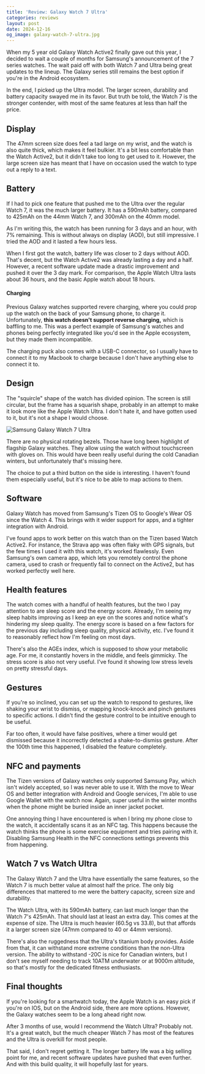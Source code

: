 ```yaml
---
title: 'Review: Galaxy Watch 7 Ultra'
categories: reviews
layout: post
date: 2024-12-16
og_image: galaxy-watch-7-ultra.jpg
---
```


When my 5 year old Galaxy Watch Active2 finally gave out this year,
I decided to wait a couple of months
for Samsung's announcement of the 7 series watches.
The wait paid off
with both Watch 7 and Ultra
being great updates to the lineup.
The Galaxy series still remains
the best option if you're in the Android ecosystem.

In the end,
I picked up the Ultra model.
The larger screen, durability and battery capacity
swayed me in its favor.
But truth be told,
the Watch 7 is the stronger contender,
with most of the same features
at less than half the price.

## Display

The 47mm screen size
does feel a tad large on my wrist,
and the watch is also quite thick,
which makes it feel bulkier.
It's a bit less comfortable than the Watch Active2,
but it didn't take too long to get used to it.
However, the large screen size has meant that
I have on occasion used the watch
to type out a reply to a text.

## Battery

If I had to pick one feature
that pushed me to the Ultra over the regular Watch 7,
it was the much larger battery.
It has a 590mAh battery,
compared to 425mAh on the 44mm Watch 7,
and 300mAh on the 40mm model.

As I'm writing this,
the watch has been running for 3 days and an hour,
with 7% remaining.
This is without always on display (AOD),
but still impressive.
I tried the AOD
and it lasted a few hours less.

When I first got the watch,
battery life was closer to 2 days without AOD.
That's decent,
but the Watch Active2 was already lasting a day and a half.
However, a recent software update
made a drastic improvement
and pushed it over the 3 day mark.
For comparison,
the Apple Watch Ultra lasts about 36 hours,
and the basic Apple watch about 18 hours.

#### Charging

Previous Galaxy watches supported revere charging,
where you could prop up the watch
on the back of your Samsung phone,
to charge it.
Unfortunately,
**this watch doesn't support reverse charging,**
which is baffling to me.
This was a perfect example
of Samsung's watches and phones being perfectly integrated
like you'd see in the Apple ecosystem,
but they made them incompatible.

The charging puck also comes with a USB-C connector,
so I usually have to connect it to my Macbook to charge
because I don't have anything else to connect it to.

## Design

The "squircle" shape of the watch has divided opinion.
The screen is still circular,
but the frame has a squarish shape,
probably in an attempt to make it
look more like the Apple Watch Ultra.
I don't hate it,
and have gotten used to it,
but it's not a shape I would choose.

<img loading="lazy" alt="Samsung Galaxy Watch 7 Ultra" src="https://s3.amazonaws.com/nithinbekal.com/blog/galaxy-watch-7-ultra/galaxy-watch-7-ultra.jpg">

There are no physical rotating bezels.
Those have long been highlight of flagship Galaxy watches.
They allow using the watch without touchscreen with gloves on.
This would have been really useful
during the cold Canadian winters,
but unfortunately that's missing here.

The choice to put a third button on the side is interesting.
I haven't found them especially useful,
but it's nice to be able to map actions to them.

## Software

Galaxy Watch has moved from Samsung's Tizen OS
to Google's Wear OS since the Watch 4.
This brings with it
wider support for apps,
and a tighter integration with Android.

I've found apps to work better on this watch
than on the Tizen based Watch Active2.
For instance,
the Strava app was often flaky with GPS signals,
but the few times I used it with this watch,
it's worked flawlessly.
Even Samsung's own camera app,
which lets you remotely control the phone camera,
used to crash or frequently fail to connect on the Active2,
but has worked perfectly well here.

## Health features

The watch comes with a handful of health features,
but the two I pay attention to are
sleep score and the energy score.
Already, I'm seeing my sleep habits improving
as I keep an eye on the scores
and notice what's hindering my sleep quality.
The energy score is based on a few factors for the previous day
including sleep quality, physical activity, etc.
I've found it to reasonably reflect
how I'm feeling on most days.

There's also the AGEs index,
which is supposed to show your metabolic age.
For me, it constantly hovers in the middle,
and feels gimmicky.
The stress score is also not very useful.
I've found it showing low stress levels
on pretty stressful days.

## Gestures

If you're so inclined,
you can set up the watch to respond to gestures,
like shaking your wrist to dismiss,
or mapping knock-knock and pinch gestures
to specific actions.
I didn't find the gesture control
to be intuitive enough to be useful.

Far too often,
it would have false positives,
where a timer would get dismissed
because it incorrectly detected
a shake-to-dismiss gesture.
After the 100th time this happened,
I disabled the feature completely.

## NFC and payments

The Tizen versions of Galaxy watches
only supported Samsung Pay,
which isn't widely accepted,
so I was never able to use it.
With the move to Wear OS
and better integration with Android and Google services,
I'm able to use Google Wallet with the watch now.
Again, super useful in the winter months
when the phone might be buried
inside an inner jacket pocket.

One annoying thing I have encountered
is when I bring my phone close to the watch,
it accidentally scans it as an NFC tag.
This happens because the watch thinks
the phone is some exercise equipment
and tries pairing with it.
Disabling Samsung Health in the NFC connections settings
prevents this from happening.

## Watch 7 vs Watch Ultra

The Galaxy Watch 7 and the Ultra
have essentially the same features,
so the Watch 7 is much better value
at almost half the price.
The only big differences that mattered to me
were the battery capacity, screen size and durability.

The Watch Ultra,
with its 590mAh battery,
can last much longer than
the Watch 7's 425mAh.
That should last at least an extra day.
This comes at the expense of size.
The Ultra is much heavier (60.5g vs 33.8),
but that affords it a larger screen size
(47mm compared to 40 or 44mm versions).

There's also the ruggedness
that the Ultra's titanium body provides.
Aside from that,
it can withstand more extreme conditions
than the non-Ultra version.
The ability to withstand -20C
is nice for Canadian winters,
but I don't see myself needing to track
10ATM underwater or at 9000m altitude,
so that's mostly for the dedicated fitness enthusiasts.

## Final thoughts

If you're looking for a smartwatch today,
the Apple Watch is an easy pick if you're on IOS,
but on the Android side,
there are more options.
However, the Galaxy watches
seem to be a long ahead right now.

After 3 months of use,
would I recommend the Watch Ultra?
Probably not.
It's a great watch,
but the much cheaper Watch 7
has most of the features
and the Ultra is overkill for most people.

That said,
I don't regret getting it.
The longer battery life was a big selling point for me,
and recent software updates have pushed that even further.
And with this build quality,
it will hopefully last for years.

<script type="application/ld+json">
{
  "@context": "https://schema.org",
  "@type": "Review",
  "name": "Review: Galaxy Watch 7 Ultra",
  "itemReviewed": {
    "@type": "Product",
    "name": "Galaxy Watch 7 Ultra",
    "brand": {
      "@type": "Brand",
      "name": "Samsung"
    },
    "manufacturer": "Samsung",
    "description": "Samsung Galaxy Watch 7 Ultra smartwatch",
    "category": "Smartwatches",
    "aggregateRating": {
      "@type": "AggregateRating",
      "ratingValue": "4",
      "reviewCount": "1"
    }
  },
  "author": {
    "@type": "Person",
    "name": "Nithin Bekal"
  },
  "datePublished": "2024-12-16",
  "reviewRating": {
    "@type": "Rating",
    "ratingValue": "4",
    "bestRating": "5"
  }
}
</script>
